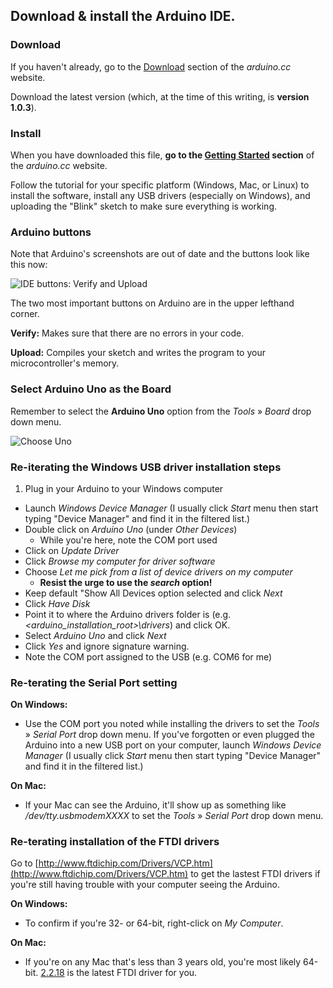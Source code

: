 ## Download & install the Arduino IDE. 

### Download

If you haven't already, go to the [Download](http://arduino.cc/en/Main/Software) section of the _arduino.cc_ website.

Download the latest version (which, at the time of this writing, is **version 1.0.3**).

### Install

When you have downloaded this file, **go to the [Getting Started](http://arduino.cc/en/Guide/HomePage) section** of the _arduino.cc_ website.

Follow the tutorial for your specific platform (Windows, Mac, or Linux) to install the software, install any USB drivers (especially on Windows), and uploading the "Blink" sketch to make sure everything is working.

### Arduino buttons

Note that Arduino's screenshots are out of date and the buttons look like this now:

![IDE buttons: Verify and Upload](images/verify_and_upload.png)

The two most important buttons on Arduino are in the upper lefthand corner.

**Verify:** Makes sure that there are no errors in your code.

**Upload:** Compiles your sketch and writes the program to your microcontroller's memory.

### Select Arduino Uno as the Board

Remember to select the **Arduino Uno** option from the _Tools_ &raquo;  _Board_ drop down menu.

![Choose Uno](images/choose_uno.png)

### Re-iterating the Windows USB driver installation steps

1. Plug in your Arduino to your Windows computer
- Launch _Windows Device Manager_ (I usually click _Start_ menu then start typing "Device Manager" and find it in the filtered list.)
- Double click on _Arduino Uno_ (under _Other Devices_) 
	- While you're here, note the COM port used
- Click on _Update Driver_
- Click _Browse my computer for driver software_
- Choose _Let me pick from a list of device drivers on my computer_ 
  - **Resist the urge to use the _search_ option!**
- Keep default "Show All Devices option selected and click _Next_
- Click _Have Disk_
- Point it to where the Arduino drivers folder is (e.g. _<arduino_installation_root>\drivers_) and click OK.
- Select _Arduino Uno_ and click _Next_
- Click _Yes_ and ignore signature warning.
- Note the COM port assigned to the USB (e.g. COM6 for me)


### Re-terating the Serial Port setting

**On Windows:**

- Use the COM port you noted while installing the drivers to set the _Tools_ &raquo; _Serial Port_ drop down menu. If you've forgotten or even plugged the Arduino into a new USB port on your computer, launch _Windows Device Manager_ (I usually click _Start_ menu then start typing "Device Manager" and find it in the filtered list.)

**On Mac:**

- If your Mac can see the Arduino, it'll show up as something like _/dev/tty.usbmodemXXXX_ to set the _Tools_ &raquo; _Serial Port_ drop down menu.

### Re-terating installation of the FTDI drivers

Go to [http://www.ftdichip.com/Drivers/VCP.htm](http://www.ftdichip.com/Drivers/VCP.htm) to get the lastest FTDI drivers if you're still having trouble with your computer seeing the Arduino.

**On Windows:**

- To confirm if you're 32- or 64-bit, right-click on _My Computer_.

**On Mac:**

- If you're on any Mac that's less than 3 years old, you're most likely 64-bit. [2.2.18](http://www.ftdichip.com/Drivers/VCP/MacOSX/FTDIUSBSerialDriver_v2_2_18.dmg) is the latest FTDI driver for you.